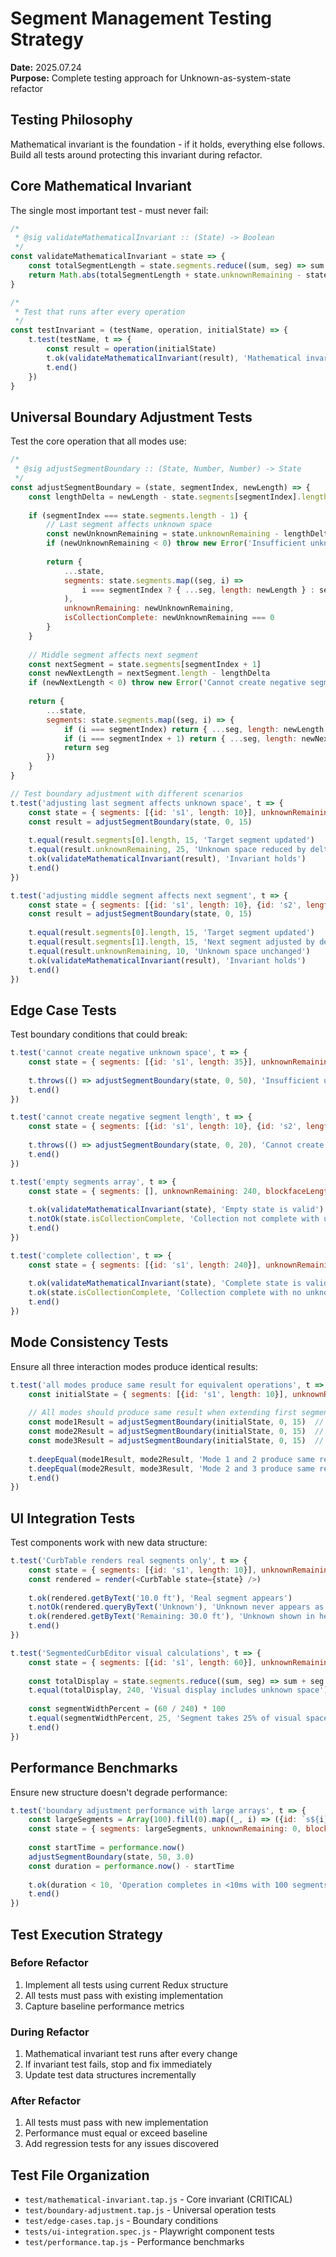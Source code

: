# Segment Management Testing Strategy

**Date:** 2025.07.24  
**Purpose:** Complete testing approach for Unknown-as-system-state refactor

## Testing Philosophy
Mathematical invariant is the foundation - if it holds, everything else follows. Build all tests around protecting this invariant during refactor.

## Core Mathematical Invariant

The single most important test - must never fail:

```javascript
/*
 * @sig validateMathematicalInvariant :: (State) -> Boolean
 */
const validateMathematicalInvariant = state => {
    const totalSegmentLength = state.segments.reduce((sum, seg) => sum + seg.length, 0)
    return Math.abs(totalSegmentLength + state.unknownRemaining - state.blockfaceLength) < 0.01
}

/*
 * Test that runs after every operation
 */
const testInvariant = (testName, operation, initialState) => {
    t.test(testName, t => {
        const result = operation(initialState)
        t.ok(validateMathematicalInvariant(result), 'Mathematical invariant must hold')
        t.end()
    })
}
```

## Universal Boundary Adjustment Tests

Test the core operation that all modes use:

```javascript
/*
 * @sig adjustSegmentBoundary :: (State, Number, Number) -> State
 */
const adjustSegmentBoundary = (state, segmentIndex, newLength) => {
    const lengthDelta = newLength - state.segments[segmentIndex].length
    
    if (segmentIndex === state.segments.length - 1) {
        // Last segment affects unknown space
        const newUnknownRemaining = state.unknownRemaining - lengthDelta
        if (newUnknownRemaining < 0) throw new Error('Insufficient unknown space')
        
        return {
            ...state,
            segments: state.segments.map((seg, i) => 
                i === segmentIndex ? { ...seg, length: newLength } : seg
            ),
            unknownRemaining: newUnknownRemaining,
            isCollectionComplete: newUnknownRemaining === 0
        }
    }
    
    // Middle segment affects next segment
    const nextSegment = state.segments[segmentIndex + 1]
    const newNextLength = nextSegment.length - lengthDelta
    if (newNextLength < 0) throw new Error('Cannot create negative segment length')
    
    return {
        ...state,
        segments: state.segments.map((seg, i) => {
            if (i === segmentIndex) return { ...seg, length: newLength }
            if (i === segmentIndex + 1) return { ...seg, length: newNextLength }
            return seg
        })
    }
}

// Test boundary adjustment with different scenarios
t.test('adjusting last segment affects unknown space', t => {
    const state = { segments: [{id: 's1', length: 10}], unknownRemaining: 30, blockfaceLength: 40 }
    const result = adjustSegmentBoundary(state, 0, 15)
    
    t.equal(result.segments[0].length, 15, 'Target segment updated')
    t.equal(result.unknownRemaining, 25, 'Unknown space reduced by delta')
    t.ok(validateMathematicalInvariant(result), 'Invariant holds')
    t.end()
})

t.test('adjusting middle segment affects next segment', t => {
    const state = { segments: [{id: 's1', length: 10}, {id: 's2', length: 20}], unknownRemaining: 10, blockfaceLength: 40 }
    const result = adjustSegmentBoundary(state, 0, 15)
    
    t.equal(result.segments[0].length, 15, 'Target segment updated')
    t.equal(result.segments[1].length, 15, 'Next segment adjusted by delta')
    t.equal(result.unknownRemaining, 10, 'Unknown space unchanged')
    t.ok(validateMathematicalInvariant(result), 'Invariant holds')
    t.end()
})
```

## Edge Case Tests

Test boundary conditions that could break:

```javascript
t.test('cannot create negative unknown space', t => {
    const state = { segments: [{id: 's1', length: 35}], unknownRemaining: 5, blockfaceLength: 40 }
    
    t.throws(() => adjustSegmentBoundary(state, 0, 50), 'Insufficient unknown space')
    t.end()
})

t.test('cannot create negative segment length', t => {
    const state = { segments: [{id: 's1', length: 10}, {id: 's2', length: 5}], unknownRemaining: 25, blockfaceLength: 40 }
    
    t.throws(() => adjustSegmentBoundary(state, 0, 20), 'Cannot create negative segment length')
    t.end()
})

t.test('empty segments array', t => {
    const state = { segments: [], unknownRemaining: 240, blockfaceLength: 240, isCollectionComplete: false }
    
    t.ok(validateMathematicalInvariant(state), 'Empty state is valid')
    t.notOk(state.isCollectionComplete, 'Collection not complete with unknown space')
    t.end()
})

t.test('complete collection', t => {
    const state = { segments: [{id: 's1', length: 240}], unknownRemaining: 0, blockfaceLength: 240, isCollectionComplete: true }
    
    t.ok(validateMathematicalInvariant(state), 'Complete state is valid')
    t.ok(state.isCollectionComplete, 'Collection complete with no unknown space')
    t.end()
})
```

## Mode Consistency Tests

Ensure all three interaction modes produce identical results:

```javascript
t.test('all modes produce same result for equivalent operations', t => {
    const initialState = { segments: [{id: 's1', length: 10}], unknownRemaining: 30, blockfaceLength: 40 }
    
    // All modes should produce same result when extending first segment by 5
    const mode1Result = adjustSegmentBoundary(initialState, 0, 15)  // Direct boundary adjustment
    const mode2Result = adjustSegmentBoundary(initialState, 0, 15)  // Length editing  
    const mode3Result = adjustSegmentBoundary(initialState, 0, 15)  // Visual drag
    
    t.deepEqual(mode1Result, mode2Result, 'Mode 1 and 2 produce same result')
    t.deepEqual(mode2Result, mode3Result, 'Mode 2 and 3 produce same result')
    t.end()
})
```

## UI Integration Tests

Test components work with new data structure:

```javascript
t.test('CurbTable renders real segments only', t => {
    const state = { segments: [{id: 's1', length: 10}], unknownRemaining: 30 }
    const rendered = render(<CurbTable state={state} />)
    
    t.ok(rendered.getByText('10.0 ft'), 'Real segment appears')
    t.notOk(rendered.queryByText('Unknown'), 'Unknown never appears as row')
    t.ok(rendered.getByText('Remaining: 30.0 ft'), 'Unknown shown in header')
    t.end()
})

t.test('SegmentedCurbEditor visual calculations', t => {
    const state = { segments: [{id: 's1', length: 60}], unknownRemaining: 180, blockfaceLength: 240 }
    
    const totalDisplay = state.segments.reduce((sum, seg) => sum + seg.length, 0) + state.unknownRemaining
    t.equal(totalDisplay, 240, 'Visual display includes unknown space')
    
    const segmentWidthPercent = (60 / 240) * 100
    t.equal(segmentWidthPercent, 25, 'Segment takes 25% of visual space')
    t.end()
})
```

## Performance Benchmarks

Ensure new structure doesn't degrade performance:

```javascript
t.test('boundary adjustment performance with large arrays', t => {
    const largeSegments = Array(100).fill(0).map((_, i) => ({id: `s${i}`, length: 2.4}))
    const state = { segments: largeSegments, unknownRemaining: 0, blockfaceLength: 240 }
    
    const startTime = performance.now()
    adjustSegmentBoundary(state, 50, 3.0)
    const duration = performance.now() - startTime
    
    t.ok(duration < 10, 'Operation completes in <10ms with 100 segments')
    t.end()
})
```

## Test Execution Strategy

### Before Refactor
1. Implement all tests using current Redux structure
2. All tests must pass with existing implementation
3. Capture baseline performance metrics

### During Refactor  
1. Mathematical invariant test runs after every change
2. If invariant test fails, stop and fix immediately
3. Update test data structures incrementally

### After Refactor
1. All tests must pass with new implementation
2. Performance must equal or exceed baseline
3. Add regression tests for any issues discovered

## Test File Organization
- `test/mathematical-invariant.tap.js` - Core invariant (CRITICAL)
- `test/boundary-adjustment.tap.js` - Universal operation tests
- `test/edge-cases.tap.js` - Boundary conditions
- `tests/ui-integration.spec.js` - Playwright component tests
- `test/performance.tap.js` - Performance benchmarks
